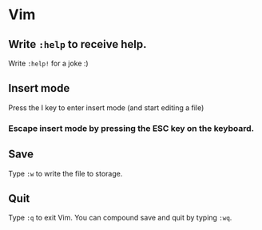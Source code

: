 # Vim
## Write `:help` to receive help.
Write `:help!` for a joke :)
## Insert mode
Press the I key to enter insert mode (and start editing a file)
### Escape insert mode by pressing the ESC key on the keyboard.
## Save
Type `:w` to write the file to storage.
## Quit
Type `:q` to exit Vim.
You can compound save and quit by typing `:wq`.
